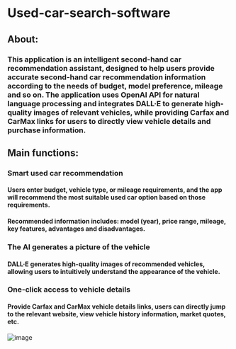 # Used-car-search-software
## About:
### This application is an intelligent second-hand car recommendation assistant, designed to help users provide accurate second-hand car recommendation information according to the needs of budget, model preference, mileage and so on. The application uses OpenAI API for natural language processing and integrates DALL·E to generate high-quality images of relevant vehicles, while providing Carfax and CarMax links for users to directly view vehicle details and purchase information.

## Main functions:

### Smart used car recommendation
#### Users enter budget, vehicle type, or mileage requirements, and the app will recommend the most suitable used car option based on those requirements.
#### Recommended information includes: model (year), price range, mileage, key features, advantages and disadvantages.

### The AI generates a picture of the vehicle
#### DALL·E generates high-quality images of recommended vehicles, allowing users to intuitively understand the appearance of the vehicle.

### One-click access to vehicle details
#### Provide Carfax and CarMax vehicle details links, users can directly jump to the relevant website, view vehicle history information, market quotes, etc.

![image](https://github.com/user-attachments/assets/df99829c-5b80-48ee-9b95-9834ff8b1ca2)
